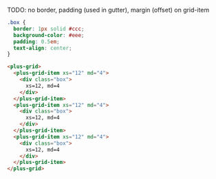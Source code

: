 TODO: no border, padding (used in gutter), margin (offset) on grid-item

```css [style]
.box {
  border: 1px solid #ccc;
  background-color: #eee;
  padding: 0.5em;
  text-align: center;
}
```

```html [template]
<plus-grid>
  <plus-grid-item xs="12" md="4">
    <div class="box">
      xs=12, md=4
    </div>
  </plus-grid-item>
  <plus-grid-item xs="12" md="4">
    <div class="box">
      xs=12, md=4
    </div>
  </plus-grid-item>
  <plus-grid-item xs="12" md="4">
    <div class="box">
      xs=12, md=4
    </div>
  </plus-grid-item>
</plus-grid>
```
